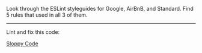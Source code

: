 Look through the ESLint styleguides for Google, AirBnB, and Standard. Find 5 rules that used in all 3 of them.

---

Lint and fix this code:

[Sloppy Code](https://github.com/sikaeducation/sloppy-code)
